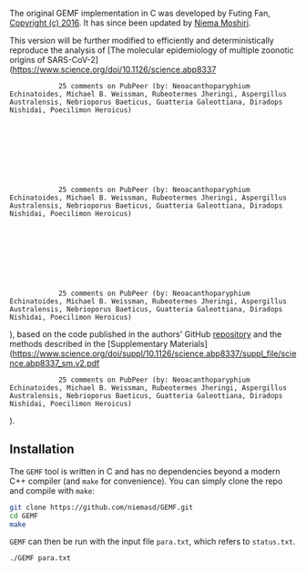 The original GEMF implementation in C was developed by Futing Fan, [Copyright (c) 2016](LICENSE). It has since been updated by [Niema Moshiri](https://niema.net/).

This version will be further modified to efficiently and deterministically reproduce the analysis of [The molecular epidemiology of multiple zoonotic origins of SARS-CoV-2](https://www.science.org/doi/10.1126/science.abp8337

            
            

              
                25 comments on PubPeer (by: Neoacanthoparyphium Echinatoides, Michael B. Weissman, Rubeotermes Jheringi, Aspergillus Australensis, Nebrioporus Baeticus, Guatteria Galeottiana, Diradops Nishidai, Poecilimon Heroicus)
              
            

          

            
            

              
                25 comments on PubPeer (by: Neoacanthoparyphium Echinatoides, Michael B. Weissman, Rubeotermes Jheringi, Aspergillus Australensis, Nebrioporus Baeticus, Guatteria Galeottiana, Diradops Nishidai, Poecilimon Heroicus)
              
            

          

            
            

              
                25 comments on PubPeer (by: Neoacanthoparyphium Echinatoides, Michael B. Weissman, Rubeotermes Jheringi, Aspergillus Australensis, Nebrioporus Baeticus, Guatteria Galeottiana, Diradops Nishidai, Poecilimon Heroicus)
              
            

          
), based on the code published in the authors' GitHub [repository](https://github.com/sars-cov-2-origins/multi-introduction) and the methods described in the [Supplementary Materials](https://www.science.org/doi/suppl/10.1126/science.abp8337/suppl_file/science.abp8337_sm.v2.pdf

            
            

              
                25 comments on PubPeer (by: Neoacanthoparyphium Echinatoides, Michael B. Weissman, Rubeotermes Jheringi, Aspergillus Australensis, Nebrioporus Baeticus, Guatteria Galeottiana, Diradops Nishidai, Poecilimon Heroicus)
              
            

          
). 

## Installation
The `GEMF` tool is written in C and has no dependencies beyond a modern C++ compiler (and `make` for convenience). You can simply clone the repo and compile with `make`:

```bash
git clone https://github.com/niemasd/GEMF.git
cd GEMF
make
```

`GEMF` can then be run with the input file `para.txt`, which refers to `status.txt`.

```bash
./GEMF para.txt
```
